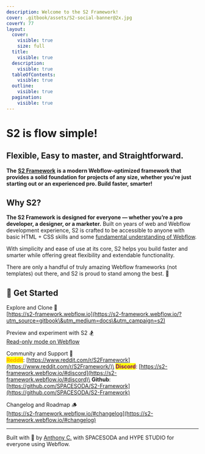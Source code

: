 ```yaml
---
description: Welcome to the S2 Framework!
cover: .gitbook/assets/S2-social-banner@2x.jpg
coverY: 77
layout:
  cover:
    visible: true
    size: full
  title:
    visible: true
  description:
    visible: true
  tableOfContents:
    visible: true
  outline:
    visible: true
  pagination:
    visible: true
---
```


# S2 is flow simple!

## Flexible, Easy to master, and Straightforward.

**The** [**S2 Framework**](https://s2-framework.webflow.io/?utm_source=gitbook\&utm_medium=docs\&utm_campaign=s2) **is a modern Webflow-optimized framework that provides a solid foundation for projects of any size, whether you're just starting out or an experienced pro. Build faster, smarter!**



## Why S2?

**The S2 Framework is designed for everyone — whether you’re a pro developer, a designer, or a marketer.** Built on years of web and Webflow development experience, S2 is crafted to be accessible to anyone with basic HTML + CSS skills and some [fundamental understanding of Webflow](https://university.webflow.com/docs).

With simplicity and ease of use at its core, S2 helps you build faster and smarter while offering great flexibility and extendable functionality.

There are only a handful of truly amazing Webflow frameworks (not templates) out there, and S2 is proud to stand among the best. 🤘



## :tada: Get Started

Explore and Clone 🚀\
[https://s2-framework.webflow.io](https://s2-framework.webflow.io/?utm_source=gitbook\&utm_medium=docs\&utm_campaign=s2)

Preview and experiment with S2 :snowboarder:\
[Read-only mode on Webflow](https://s2-framework.webflow.io/#preview)

Community and Support 🛟\
<mark style="color:orange;">**Reddit**</mark>: [https://www.reddit.com/r/S2Framework](https://www.reddit.com/r/S2Framework/)\
<mark style="color:purple;">**Discord**</mark>: [https://s2-framework.webflow.io/#discord](https://s2-framework.webflow.io/#discord)\
**Github**: [https://github.com/SPACESODA/S2-Framework](https://github.com/SPACESODA/S2-Framework)

Changelog and Roadmap :wood:\
[https://s2-framework.webflow.io/#changelog](https://s2-framework.webflow.io/#changelog)







***

Built with 🤍 by [Anthony C.](https://x.com/anthonycxc) with SPACESODA and HYPE STUDIO for everyone using Webflow.



